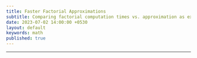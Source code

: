 ```yaml
---
title: Faster Factorial Approximations
subtitle: Comparing factorial computation times vs. approximation as exponentiation, gamma functions, and Stirling's approximation. 
date: 2023-07-02 14:00:00 +0530
layout: default
keywords: math
published: true
---
```


<script src="https://gist.github.com/kyscg/b5f90f5162582f86197ddd7a391ad471.js"></script>

---
